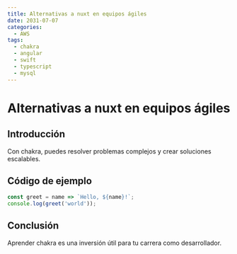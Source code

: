 ```yaml
---
title: Alternativas a nuxt en equipos ágiles
date: 2031-07-07
categories:
  - AWS
tags:
  - chakra
  - angular
  - swift
  - typescript
  - mysql
---
```


# Alternativas a nuxt en equipos ágiles

## Introducción

Con chakra, puedes resolver problemas complejos y crear soluciones escalables.

## Código de ejemplo

```javascript
const greet = name => `Hello, ${name}!`;
console.log(greet('world'));
```

## Conclusión

Aprender chakra es una inversión útil para tu carrera como desarrollador.